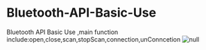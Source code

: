 # Bluetooth-API-Basic-Use
Bluetooth API Basic Use ,main function include:open,close,scan,stopScan,connection,unConncetion
![null](https://github.com/WTCool666/Bluetooth-API-Basic-Use/blob/master/printscreen/bluetooth-screenPrint.jpg)